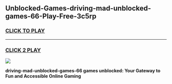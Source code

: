 
## Unblocked-Games-driving-mad-unblocked-games-66-Play-Free-3c5rp
<h3>
<a href="https://premium76.site?title=driving-mad-unblocked-games-66&ref=18A1">CLICK TO PLAY</a></h3>
<hr>

<h3>
<a href="https://premium76.site?title=driving-mad-unblocked-games-66&ref=18A1">CLICK 2 PLAY</a>
  
</h3>

<a href="https://premium76.site?title=driving-mad-unblocked-games-66&ref=18A1"><img src="https://clearcache.store/games.png"></a>


**driving-mad-unblocked-games-66 games unblocked: Your Gateway to Fun and Accessible Online Gaming**
